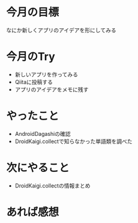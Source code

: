 # 今月の目標
なにか新しくアプリのアイデアを形にしてみる
# 今月のTry
* 新しいアプリを作ってみる
* Qiitaに投稿する
* アプリのアイデアをメモに残す
# やったこと
* AndroidDagashiの確認
* DroidKaigi.collectで知らなかった単語類を調べた
# 次にやること
* DroidKaigi.collectの情報まとめ
# あれば感想
